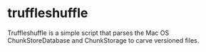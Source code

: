 # truffleshuffle

Truffleshuffle is a simple script that parses the Mac OS ChunkStoreDatabase and ChunkStorage to carve versioned files.
